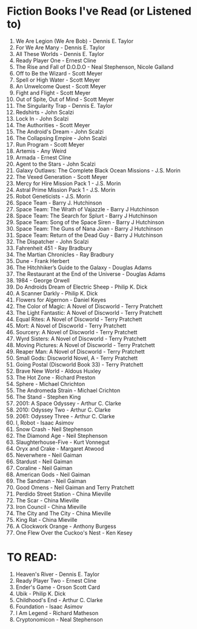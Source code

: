 # Fiction Books I've Read (or Listened to)

1. We Are Legion (We Are Bob) - Dennis E. Taylor
1. For We Are Many - Dennis E. Taylor
1. All These Worlds - Dennis E. Taylor
1. Ready Player One - Ernest Cline
1. The Rise and Fall of D.O.D.O - Neal Stephenson, Nicole Galland
1. Off to Be the Wizard - Scott Meyer
1. Spell or High Water - Scott Meyer
1. An Unwelcome Quest - Scott Meyer
1. Fight and Flight - Scott Meyer
1. Out of Spite, Out of Mind - Scott Meyer
1. The Singularity Trap - Dennis E. Taylor
1. Redshirts - John Scalzi
1. Lock In - John Scalzi
1. The Authorities - Scott Meyer
1. The Android's Dream - John Scalzi
1. The Collapsing Empire - John Scalzi
1. Run Program - Scott Meyer
1. Artemis - Any Weird
1. Armada - Ernest Cline
1. Agent to the Stars - John Scalzi
1. Galaxy Outlaws: The Complete Black Ocean Missions - J.S. Morin
1. The Vexed Generation - Scott Meyer
1. Mercy for Hire Mission Pack 1 - J.S. Morin
1. Astral Prime Mission Pack 1 - J.S. Morin 
1. Robot Geneticists - J.S. Morin
1. Space Team - Barry J. Hutchinson
1. Space Team: The Wrath of Vajazzle - Barry J Hutchinson
1. Space Team: The Search for Splurt - Barry J Hutchinson
1. Space Team: Song of the Space Siren - Barry J Hutchinson
1. Space Team: The Guns of Nana Joan - Barry J Hutchinson
1. Space Team: Return of the Dead Guy - Barry J Hutchinson
1. The Dispatcher - John Scalzi
1. Fahrenheit 451 - Ray Bradbury
1. The Martian Chronicles - Ray Bradbury
1. Dune - Frank Herbert
1. The Hitchhiker’s Guide to the Galaxy - Douglas Adams
1. The Restaurant at the End of the Universe - Douglas Adams
1. 1984 - George Orwell
1. Do Androids Dream of Electric Sheep - Philip K. Dick
1. A Scanner Darkly - Philip K. Dick
1. Flowers for Algernon - Daniel Keyes
1. The Color of Magic: A Novel of Discworld - Terry Pratchett
1. The Light Fantastic: A Novel of Discworld - Terry Pratchett
1. Equal Rites: A Novel of Discworld - Terry Pratchett
1. Mort: A Novel of Discworld - Terry Pratchett
1. Sourcery: A Novel of Discworld - Terry Pratchett
1. Wyrd Sisters: A Novel of Discworld - Terry Pratchett
1. Moving Pictures: A Novel of Discworld - Terry Pratchett
1. Reaper Man: A Novel of Discworld - Terry Pratchett
1. Small Gods: Discworld Novel, A - Terry Pratchett
1. Going Postal (Discworld Book 33) - Terry Pratchett
1. Brave New World - Aldous Huxley
1. The Hot Zone - Richard Preston
1. Sphere - Michael Chrichton
1. The Andromeda Strain - Michael Crichton
1. The Stand - Stephen King
1. 2001: A Space Odyssey - Arthur C. Clarke
1. 2010: Odyssey Two - Arthur C. Clarke
1. 2061: Odyssey Three - Arthur C. Clarke
1. I, Robot - Isaac Asimov
1. Snow Crash - Neil Stephenson 
1. The Diamond Age - Neil Stephenson 
1. Slaughterhouse-Five - Kurt Vonnegut
1. Oryx and Crake - Margaret Atwood
1. Neverwhere - Neil Gaiman
1. Stardust - Neil Gaiman
1. Coraline - Neil Gaiman
1. American Gods - Neil Gaiman
1. The Sandman - Neil Gaiman
1. Good Omens - Neil Gaiman and Terry Pratchett
1. Perdido Street Station - China Mieville
1. The Scar - China Mieville
1. Iron Council - China Mieville
1. The City and The City - China Mieville
1. King Rat - China Mieville
1. A Clockwork Orange - Anthony Burgess
1. One Flew Over the Cuckoo's Nest - Ken Kesey 

# TO READ:
1. Heaven's River - Dennis E. Taylor
1. Ready Player Two - Ernest Cline
1. Ender's Game - Orson Scott Card
1. Ubik - Philip K. Dick
1. Childhood's End - Arthur C. Clarke
1. Foundation - Isaac Asimov
1. I Am Legend - Richard Matheson
1. Cryptonomicon - Neal Stephenson

